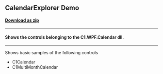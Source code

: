 ## CalendarExplorer Demo
#### [Download as zip](https://grapecity.github.io/DownGit/#/home?url=https://github.com/GrapeCity/ComponentOne-WPF-Samples/tree/master/NET_9/Calendar/CalendarExplorer)
____
#### Shows the controls belonging to the C1.WPF.Calendar dll.
____
Shows basic samples of the following controls

* C1Calendar
* C1MultiMonthCalendar
